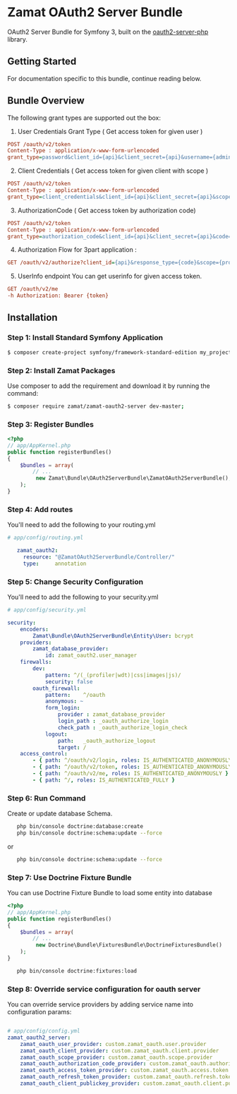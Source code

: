 # Zamat OAuth2 Server Bundle
OAuth2 Server Bundle for Symfony 3, built on the [oauth2-server-php](https://github.com/bshaffer/oauth2-server-php) library.

## Getting Started
For documentation specific to this bundle, continue reading below.

## Bundle Overview
The following grant types are supported out the box:

1) User Credentials Grant Type ( Get access token for given user )
```ini
POST /oauth/v2/token
Content-Type : application/x-www-form-urlencoded
grant_type=password&client_id={api}&client_secret={api}&username={admin}&password={admin}&scope={profile}
```

2) Client Credentials ( Get access token for given client with scope )
```ini
POST /oauth/v2/token
Content-Type : application/x-www-form-urlencoded
grant_type=client_credentials&client_id={api}&client_secret={api}&scope={profile}
```

3) AuthorizationCode ( Get access token by authorization code)
```ini
POST /oauth/v2/token
Content-Type : application/x-www-form-urlencoded
grant_type=authorization_code&client_id={api}&client_secret={api}&code={code}&redirect_uri={uri}
```

4) Authorization Flow for 3part application : 
```ini
GET /oauth/v2/authorize?client_id={api}&response_type={code}&scope={profile}&state={state}&redirect_uri={uri}
```

5) UserInfo endpoint
You can get userinfo for given access token. 
```ini
GET /oauth/v2/me
-h Authorization: Bearer {token}
```

## Installation

### Step 1: Install Standard Symfony Application 
``` bash
$ composer create-project symfony/framework-standard-edition my_project_name 
```

### Step 2: Install Zamat Packages
Use composer to add the requirement and download it by running the command:
``` bash
$ composer require zamat/zamat-oauth2-server dev-master; 
```

### Step 3: Register Bundles
``` php
<?php
// app/AppKernel.php
public function registerBundles()
{
    $bundles = array(
        // ...
         new Zamat\Bundle\OAuth2ServerBundle\ZamatOAuth2ServerBundle(), 
    );
}
```

### Step 4: Add routes
You'll need to add the following to your routing.yml

``` yaml
# app/config/routing.yml

   zamat_oauth2:
     resource: "@ZamatOAuth2ServerBundle/Controller/"    
     type:     annotation
```

### Step 5: Change Security Configuration

You'll need to add the following to your security.yml

``` yaml
# app/config/security.yml

security:
    encoders:
        Zamat\Bundle\OAuth2ServerBundle\Entity\User: bcrypt
    providers:    
        zamat_database_provider:
            id: zamat_oauth2.user_manager
    firewalls:
        dev:
            pattern: ^/(_(profiler|wdt)|css|images|js)/
            security: false
        oauth_firewall:
            pattern:    ^/oauth
            anonymous: ~  
            form_login:
                provider : zamat_database_provider
                login_path : _oauth_authorize_login
                check_path : _oauth_authorize_login_check   
            logout:
                path:   _oauth_authorize_logout
                target: /            
    access_control:
        - { path: ^/oauth/v2/login, roles: IS_AUTHENTICATED_ANONYMOUSLY }        
        - { path: ^/oauth/v2/token, roles: IS_AUTHENTICATED_ANONYMOUSLY }        
        - { path: ^/oauth/v2/me, roles: IS_AUTHENTICATED_ANONYMOUSLY }        
        - { path: ^/, roles: IS_AUTHENTICATED_FULLY }
```

### Step 6: Run Command

Create or update database Schema.
``` bash
   php bin/console doctrine:database:create
   php bin/console doctrine:schema:update --force
```
or
``` bash
   php bin/console doctrine:schema:update --force
```


### Step 7: Use Doctrine Fixture Bundle
You can use Doctrine Fixture Bundle to load some entity into database

``` php
<?php
// app/AppKernel.php
public function registerBundles()
{
    $bundles = array(
        // ...
         new Doctrine\Bundle\FixturesBundle\DoctrineFixturesBundle() 
    );
}
```
``` bash
   php bin/console doctrine:fixtures:load
```

### Step 8: Override service configuration for oauth server
You can override service providers by adding service name into configuration params:
``` yaml

# app/config/config.yml
zamat_oauth2_server:
    zamat_oauth_user_provider: custom.zamat_oauth.user.provider
    zamat_oauth_client_provider: custom.zamat_oauth.client.provider
    zamat_oauth_scope_provider: custom.zamat_oauth.scope.provider
    zamat_oauth_authorization_code_provider: custom.zamat_oauth.authorization.code.provider
    zamat_oauth_access_token_provider: custom.zamat_oauth.access.token.provider
    zamat_oauth_refresh_token_provider: custom.zamat_oauth.refresh.token.provider    
    zamat_oauth_client_publickey_provider: custom.zamat_oauth.client.publickey.provider
```

